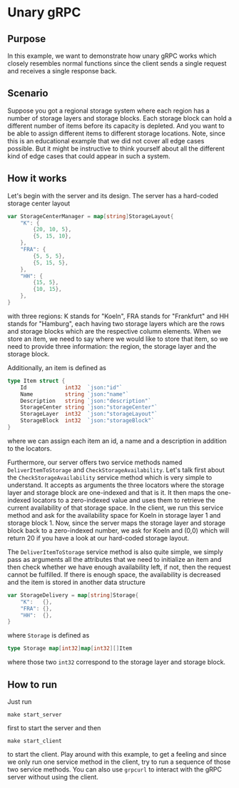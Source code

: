 # Unary gRPC
## Purpose
In this example, we want to demonstrate how unary gRPC works which closely resembles normal functions since
the client sends a single request and receives a single response back.

## Scenario
Suppose you got a regional storage system where each region has a number of storage layers and storage blocks.
Each storage block can hold a different number of items before its capacity is depleted. And you want to be
able to assign different items to different storage locations. Note, since this is an educational example that
we did not cover all edge cases possible. But it might be instructive to think yourself about all the different
kind of edge cases that could appear in such a system.

## How it works
Let's begin with the server and its design. The server has a hard-coded storage center layout
```go
var StorageCenterManager = map[string]StorageLayout{
	"K": {
		{20, 10, 5},
		{5, 15, 10},
	},
	"FRA": {
		{5, 5, 5},
		{5, 15, 5},
	},
	"HH": {
		{15, 5},
		{10, 15},
	},
}
```
with three regions: K stands for "Koeln", FRA stands for "Frankfurt" and HH stands for "Hamburg",
each having two storage layers which are the rows and storage blocks which are the respective column elements.
When we store an item, we need to say where we would like to store that item, so we need to provide three
information: the region, the storage layer and the storage block.

Additionally, an item is defined as
```go
type Item struct {
	Id            int32  `json:"id"`
	Name          string `json:"name"`
	Description   string `json:"description"`
	StorageCenter string `json:"storageCenter"`
	StorageLayer  int32  `json:"storageLayout"`
	StorageBlock  int32  `json:"storageBlock"`
}
```
where we can assign each item an id, a name and a description in addition to the locators.

Furthermore, our server offers two service methods named `DeliverItemToStorage` and `CheckStorageAvailability`.
Let's talk first about the `CheckStorageAvailability` service method which is very simple to understand.
It accepts as arguments the three locators where the storage layer and storage block are one-indexed and that is it.
It then maps the one-indexed locators to a zero-indexed value and uses them to retrieve the current availability
of that storage space. In the client, we run this service method and ask for the availability space
for Koeln in storage layer 1 and storage block 1. Now, since the server maps the storage layer and storage block back
to a zero-indexed number, we ask for Koeln and (0,0) which will return 20 if you have a look at our hard-coded storage layout.

The `DeliverItemToStorage` service method is also quite simple, we simply pass as arguments all the attributes that we need
to initialize an item and then check whether we have enough availability left, if not, then the request cannot be fulfilled.
If there is enough space, the availability is decreased and the item is stored in another data structure
```go
var StorageDelivery = map[string]Storage{
	"K":   {},
	"FRA": {},
	"HH":  {},
}
```
where `Storage` is defined as
```go
type Storage map[int32]map[int32][]Item
```
where those two `int32` correspond to the storage layer and storage block.

## How to run
Just run
```
make start_server
```
first to start the server and then
```
make start_client
```
to start the client. Play around with this example, to get a feeling and since we only run one service method in the client,
try to run a sequence of those two service methods. You can also use `grpcurl` to interact with the gRPC server without
using the client.

